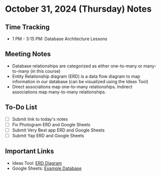 # October 31, 2024 (Thursday) Notes

## Time Tracking
- 1 PM - 3:15 PM: Database Architecture Lessons

## Meeting Notes
- Database relationships are categorized as either one-to-many or many-to-many (in this course)
- Entity Relationship diagram (ERD) is a data flow diagram to map information in our database (can be visualized using the Ideas Tool)
- Direct associations map one-to-many relationships. Indirect associations map many-to-many relationships.

## To-Do List
- [ ] Submit link to today's notes
- [ ] Fix Photogram ERD and Google Sheets
- [ ] Submit Very Best app ERD and Google Sheets
- [ ] Submit Yap ERD and Google Sheets

## Important Links
- Ideas Tool: [ERD Diagram](https://ideas.firstdraft.com/)
- Google Sheets: [Example Database](https://sheets.google.com/)